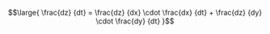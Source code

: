 $$\large{
	\frac{dz}
		{dt} =
	\frac{dz}
		{dx} \cdot
	\frac{dx}
		{dt} +
	\frac{dz}
		{dy} \cdot
	\frac{dy}
		{dt}
}$$

